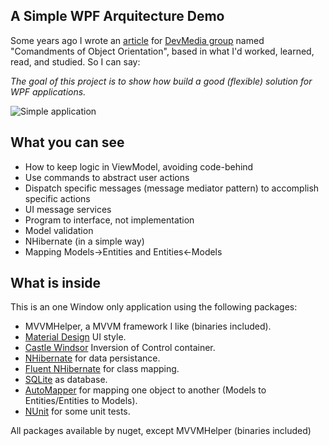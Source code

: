 
## A Simple WPF Arquitecture Demo

Some years ago I wrote an [article](http://www.devmedia.com.br/mandamentos-da-orientacao-a-objetos-artigo-net-magazine-79/18481) for [DevMedia group](http://www.devmedia.com.br/) named "Comandments of Object Orientation", based in what I'd worked, learned, read, and studied. So I can say:

_The goal of this project is to show how build a good (flexible) solution for WPF applications._

![](http://g.recordit.co/OKOhx9TYTx.gif "Simple application")

## What you can see
- How to keep logic in ViewModel, avoiding code-behind
- Use commands to abstract user actions
- Dispatch specific messages (message mediator pattern) to accomplish specific actions
- UI message services
- Program to interface, not implementation
- Model validation
- NHibernate (in a simple way)
- Mapping Models->Entities and Entities<-Models


## What is inside

This is an one Window only application using the following packages: 

- MVVMHelper, a MVVM framework I like (binaries included).
- [Material Design](http://materialdesigninxaml.net/) UI style.
- [Castle Windsor](http://www.castleproject.org/) Inversion of Control container.
- [NHibernate](http://nhibernate.info/) for data persistance.
- [Fluent NHibernate](http://www.fluentnhibernate.org/) for class mapping.
- [SQLite](https://system.data.sqlite.org/index.html/doc/trunk/www/index.wiki) as database.
- [AutoMapper](http://automapper.org/) for mapping one object to another (Models to Entities/Entities to Models).
- [NUnit](http://nunit.org/) for some unit tests.

All packages available by nuget, except MVVMHelper (binaries included)


